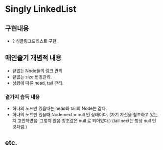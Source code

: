# Singly LinkedList
## 구현내용
- ? 싱글링크드리스트 구현.
## 매인줄기 개념적 내용
- 끝없는 Node들의 링크 관리
- 끝없는 size 변경관리.
- 상황에 따른 head, tail 관리.
### 곁가지 습득 내용
- 하나의 노드만 있을때는 head와 tail의 Node는 같다.
- 하나의 노드만 있을때 Node.next = null 인 상태이다.
	(자기 자신을 참조하고 있는지 고민하였음: 그렇지 않음 참조값은 null 로 되어있다.)
	(tail.next는 항상 null 인 것처럼.)
## etc.